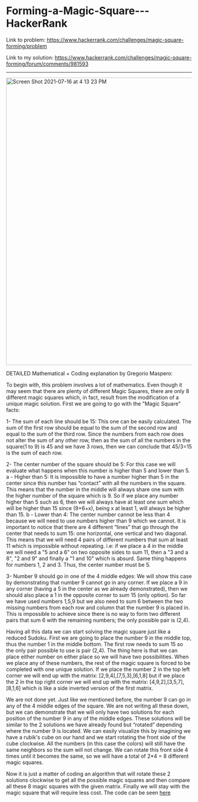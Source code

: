 # Forming-a-Magic-Square---HackerRank
Link to problem: https://www.hackerrank.com/challenges/magic-square-forming/problem

Link to my solution: https://www.hackerrank.com/challenges/magic-square-forming/forum/comments/981593

------------------------------------------
<img width="778" alt="Screen Shot 2021-07-16 at 4 13 23 PM" src="https://user-images.githubusercontent.com/59319786/125997613-85be1414-e317-4fa6-a791-5de0e2b2a857.png">

DETAILED Mathematical + Coding explanation by Gregorio Maspero:

To begin with, this problem involves a lot of mathematics. Even though it may seem that there are plenty of different Magic Squares, there are only 8 different magic squares which, in fact, result from the modification of a unique magic solution. First we are going to go with the "Magic Square" facts:

1- The sum of each line should be 15: This one can be easily calculated. The sum of the first row should be equal to the sum of the second row and equal to the sum of the third row. Since the numbers from each row does not alter the sum of any other row, then as the sum of all the numbers in the square(1 to 9) is 45 and we have 3 rows, then we can conclude that 45/3=15 is the sum of each row.

2- The center number of the square should be 5: For this case we will evaluate what happens when this number is higher than 5 and lower than 5. a - Higher than 5: It is impossible to have a number higher than 5 in the center since this number has “contact” with all the numbers in the square. This means that the number in the middle will always share one sum with the higher number of the square which is 9. So if we place any number higher than 5 such as 6, then we will always have at least one sum which will be higher than 15 since (9+6+x), being x at least 1, will always be higher than 15. b - Lower than 4: The center number cannot be less than 4 because we will need to use numbers higher than 9 which we cannot. It is important to notice that there are 4 different “lines” that go through the center that needs to sum 15: one horizontal, one vertical and two diagonal. This means that we will need 4 pairs of different numbers that sum at least 11 which is impossible without repeating. i.e: if we place a 4 in the middle we will need a "5 and a 6" on two opposite sides to sum 11, then a "3 and a 8", "2 and 9" and finally a "1 and 10" which is absurd. Same thing happens for numbers 1, 2 and 3. Thus, the center number must be 5.

3- Number 9 should go in one of the 4 middle edges: We will show this case by demonstrating that number 9 cannot go in any corner. If we place a 9 in any corner (having a 5 in the center as we already demonstrated), then we should also place a 1 in the opposite corner to sum 15 (only option). So far we have used numbers 1,5,9 but we also need to sum 6 between the two missing numbers from each row and column that the number 9 is placed in. This is impossible to achieve since there is no way to form two different pairs that sum 6 with the remaining numbers; the only possible pair is (2,4).

Having all this data we can start solving the magic square just like a reduced Sudoku. First we are going to place the number 9 in the middle top, thus the number 1 in the middle bottom. The first row needs to sum 15 so the only pair possible to use is pair (2,4). The thing here is that we can place either number on either place so we will have two possibilities. When we place any of these numbers, the rest of the magic square is forced to be completed with one unique solution. If we place the number 2 in the top left corner we will end up with the matrix: [2,9,4],[7,5,3],[6,1,8] but if we place the 2 in the top right corner we will end up with the matrix: [4,9,2],[3,5,7],[8,1,6] which is like a side inverted version of the first matrix.

We are not done yet. Just like we mentioned before, the number 9 can go in any of the 4 middle edges of the square. We are not writing all these down, but we can demonstrate that we will only have two solutions for each position of the number 9 in any of the middle edges. These solutions will be similar to the 2 solutions we have already found but “rotated” depending where the number 9 is located. We can easily visualize this by imagining we have a rubik's cube on our hand and we start rotating the front side of the cube clockwise. All the numbers (in this case the colors) will still have the same neighbors so the sum will not change. We can rotate this front side 4 times until it becomes the same, so we will have a total of 2*4 = 8 different magic squares.

Now it is just a matter of coding an algorithm that will rotate these 2 solutions clockwise to get all the possible magic squares and then compare all these 8 magic squares with the given matrix. Finally we will stay with the magic square that will require less cost. The code can be seen [here](https://github.com/gregomaspero/Forming-a-Magic-Square---HackerRank/blob/main/solution.py)

